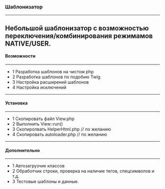 ### Шаблонизатор
---
Небольшой шаблонизатор с возможностью переключения/комбинирования 
режимамов NATIVE/USER. 
---
#### Возможности 
---
+ 1 Разработка шаблонов на чистом php
+ 2 Разработка шаблонов по подобию Twig 
+ 3 Настройка расширений шаблонов
+ 4 Настройка исключений
---
#### Установка
---
+ 1 Скопировать файл View.php
+ 2 Выполнить View::run()
+ 3 Скопиролвать HelperHtml.php // по желанию
+ 4 Скопировать autoloader.php // по желанию
---
#### Дополнительно
---
+ 1 Автозагрузчик классов
+ 2 Обработчик строки, проверка на наличие тегов, спецсимволов и т.д.
+ 3 Тестовые шаблоны и данные.